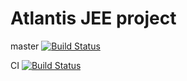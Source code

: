 # Atlantis JEE project

master [![Build Status](https://travis-ci.org/Toulouse-Exia-A4/AtlantisJEE.svg?branch=master)](https://travis-ci.org/Toulouse-Exia-A4/AtlantisJEE)


CI [![Build Status](https://travis-ci.org/Toulouse-Exia-A4/AtlantisJEE.svg?branch=CI)](https://travis-ci.org/Toulouse-Exia-A4/AtlantisJEE)